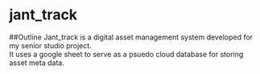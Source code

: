 # jant_track
##Outline
Jant_track is a digital asset management system developed for my senior studio project.<br>
It uses a google sheet to serve as a psuedo cloud database for storing asset meta data.
